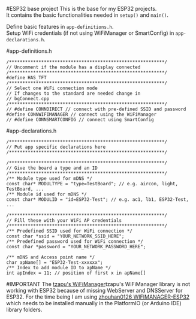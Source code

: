 #ESP32 base project
This is the base for my ESP32 projects.   
It contains the basic functionalities needed in `setup()` and `main()`.   

Define basic features in `app-definitions.h`.   
Setup WiFi credentials (if not using WiFiManager or SmartConfig) in `app-declarations.h`.   

#app-definitions.h
```
/**********************************************************/
// Uncomment if the module has a display connected
/**********************************************************/
#define HAS_TFT
/**********************************************************/
// Select one WiFi connection mode
// If changes to the standard are needed change in
// bgConnect.cpp
/**********************************************************/
// #define CONNDIRECT // connect with pre-defined SSID and password
#define CONNWIFIMANAGER // connect using the WiFiManager
// #define CONNSMARTCONFIG // connect using SmartConfig
```

#app-declarations.h
```
/**********************************************************/
// Put app specific declarations here
/**********************************************************/

/**********************************************************/
// Give the board a type and an ID
/**********************************************************/
/** Module type used for mDNS */
const char* MODULTYPE = "type=TestBoard"; // e.g. aircon, light, TestBoard, ...
/** Module id used for mDNS */
const char* MODULID = "id=ESP32-Test"; // e.g. ac1, lb1, ESP32-Test, ...

/**********************************************************/
// Fill these with your WiFi AP credentials
/**********************************************************/
/** Predefined SSID used for WiFi connection */
const char *ssid = "YOUR_NETWORK_SSID_HERE";
/** Predefined password used for WiFi connection */
const char *password = "YOUR_NETWORK_PASSWORD_HERE";

/** mDNS and Access point name */
char apName[] = "ESP32-Test-xxxxxx";
/** Index to add module ID to apName */
int apIndex = 11; // position of first x in apName[]
```

#IMPORTANT
The [tzapu's WiFiManager](https://github.com/tzapu/WiFiManager)tzapu's WiFiManager library is not working with ESP32 because of missing WebServer and DNSServer for ESP32.
For the time being I am using [zhouhan0126 WIFIMANAGER-ESP32](https://github.com/zhouhan0126/WIFIMANAGER-ESP32) which needs to be installed manually in the PlatformIO (or Arduino IDE) library folders.
